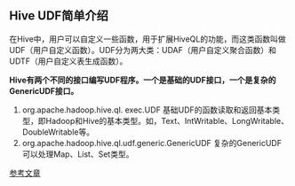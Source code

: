 ## Hive UDF简单介绍

在Hive中，用户可以自定义一些函数，用于扩展HiveQL的功能，而这类函数叫做UDF（用户自定义函数）。UDF分为两大类：UDAF（用户自定义聚合函数）和UDTF（用户自定义表生成函数）。

**Hive有两个不同的接口编写UDF程序。一个是基础的UDF接口，一个是复杂的GenericUDF接口。**

1. org.apache.hadoop.hive.ql. exec.UDF 基础UDF的函数读取和返回基本类型，即Hadoop和Hive的基本类型。如，Text、IntWritable、LongWritable、DoubleWritable等。
2. org.apache.hadoop.hive.ql.udf.generic.GenericUDF 复杂的GenericUDF可以处理Map、List、Set类型。



[参考文章](<http://www.voidcn.com/article/p-suceexsl-vb.html>)
